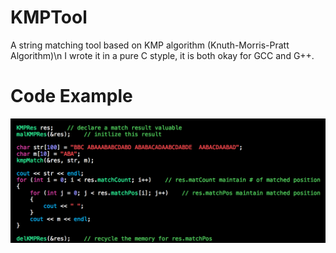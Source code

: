 # KMPTool
A string matching tool based on KMP algorithm (Knuth-Morris-Pratt Algorithm)\n
I wrote it in a pure C styple, it is both okay for GCC and G++.

# Code Example
![Alt text](https://github.com/lhCheung1991/KMPTool/blob/master/code_example.png?raw=true "Optional Title")
